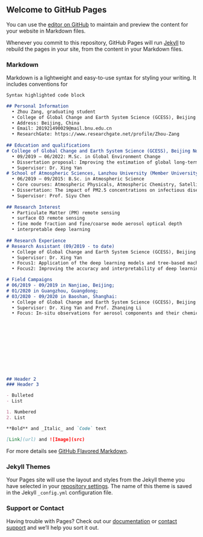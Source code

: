 ## Welcome to GitHub Pages

You can use the [editor on GitHub](https://github.com/ZhouZang/ZhouZang.github.io/edit/main/index.md) to maintain and preview the content for your website in Markdown files.

Whenever you commit to this repository, GitHub Pages will run [Jekyll](https://jekyllrb.com/) to rebuild the pages in your site, from the content in your Markdown files.

### Markdown

Markdown is a lightweight and easy-to-use syntax for styling your writing. It includes conventions for

```markdown
Syntax highlighted code block

## Personal Information
  • Zhou Zang, graduating student
  • College of Global Change and Earth System Science (GCESS), Beijing Normal University
  • Address: Beijing, China
  • Email: 201921490029@mail.bnu.edu.cn
  • ResearchGate: https://www.researchgate.net/profile/Zhou-Zang
  
## Education and qualifications
# College of Global Change and Earth System Science (GCESS), Beijing Normal University (Member University of Project 985)
  • 09/2019 – 06/2022: M.Sc. in Global Environment Change
  • Dissertation proposal: Improving the estimation of global long-term fine mode fraction by combing physical and deep learning methods
  • Supervisor: Dr. Xing Yan
# School of Atmospheric Sciences, Lanzhou University (Member University of Project 985)
  • 06/2019 – 09/2015: B.Sc. in Atmospheric Science
  • Core courses: Atmospheric Physicals, Atmospheric Chemistry, Satellite Radiation and Remote Sensing, Satellite Meteorology, Physical Climatology, Synoptic Meteorology, Dynamic Meteorology, FORTRAN language and Application
  • Dissertation: The impact of PM2.5 concentrations on infectious diseases in China (in Chinese), (selected as Excellent Thesis)
  • Supervisor: Prof. Siyu Chen
  
## Research Interest
  • Particulate Matter (PM) remote sensing
  • surface O3 remote sensing
  • fine mode fraction and fine/coarse mode aerosol optical depth
  • interpretable deep learning
 
## Research Experience
# Research Assistant (09/2019 - to date)
  • College of Global Change and Earth System Science (GCESS), Beijing Normal University
  • Supervisor: Dr. Xing Yan
  • Focus1: Application of the deep learning models and tree-based machine learning models on atmospheric remote sensing of retrieving and analyzing near surface pollution (PM2.5, O3) and aerosol component (fine mode fraction).
  • Focus2: Improving the accuracy and interpretability of deep learning models for satellite-based aerosol retrievals.

# Field Campaigns
# 06/2019 - 09/2019 in Nanjiao, Beijing; 
# 01/2020 in Guangzhou, Guangdong; 
# 03/2020 - 09/2020 in Baoshan, Shanghai:
  • College of Global Change and Earth System Science (GCESS), Beijing Normal University
  • Supervisor: Dr. Xing Yan and Prof. Zhanqing Li
  • Focus: In-situ observations for aerosol components and their chemical and physical characteristics in metropolitans (Beijing, Shanghai and Guangzhou) of China using 3-D Lidar.




  
    
  

  
  
  
## Header 2
### Header 3

- Bulleted
- List

1. Numbered
2. List

**Bold** and _Italic_ and `Code` text

[Link](url) and ![Image](src)
```

For more details see [GitHub Flavored Markdown](https://guides.github.com/features/mastering-markdown/).

### Jekyll Themes

Your Pages site will use the layout and styles from the Jekyll theme you have selected in your [repository settings](https://github.com/ZhouZang/ZhouZang.github.io/settings/pages). The name of this theme is saved in the Jekyll `_config.yml` configuration file.

### Support or Contact

Having trouble with Pages? Check out our [documentation](https://docs.github.com/categories/github-pages-basics/) or [contact support](https://support.github.com/contact) and we’ll help you sort it out.
